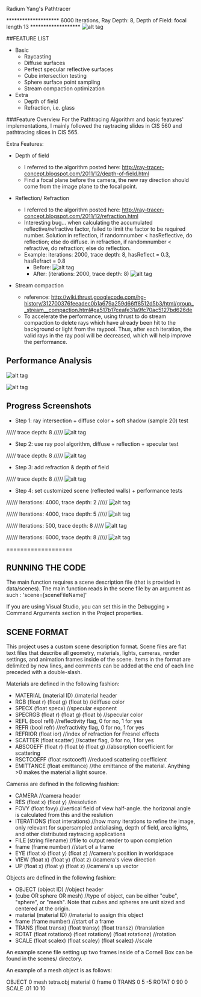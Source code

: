 Radium Yang's Pathtracer

******************** 6000 Iterations, Ray Depth: 8, Depth of Field: focal length 13 *******************
![alt tag](https://github.com/radiumyang/Project3-Pathtracer/blob/master/windows/Project3-Pathtracer/Project3-Pathtracer/depth%2Brefract%2Bbackreflect%2B6000.bmp)

##FEATURE LIST
- Basic
	* Raycasting
	* Diffuse surfaces
	* Perfect specular reflective surfaces
	* Cube intersection testing
	* Sphere surface point sampling
	* Stream compaction optimization
- Extra
	* Depth of field
	* Refraction, i.e. glass

###Feature Overview
For the Pathtracing Algorithm and basic features' implementations, I mainly followed the raytracing slides in CIS 560 and pathtracing slices in CIS 565.

Extra Features:
- Depth of field
  * I referred to the algorithm posted here: http://ray-tracer-concept.blogspot.com/2011/12/depth-of-field.html
  * Find a focal plane before the camera, the new ray direction should come from the image plane to the focal point.
	
- Reflection/ Refraction
  * I referred to the algorithm posted here: http://ray-tracer-concept.blogspot.com/2011/12/refraction.html
  * Interesting bug... when calculating the accumulated reflective/refractive factor, failed to limit the factor to be required number.
  Solution:in reflection, if randomnumber < hasReflective, do reflection; else do diffuse.
           in refraction, if randomnumber < refractive, do refraction; else do reflection.
  * Example: iterations: 2000, trace depth: 8, hasReflect = 0.3, hasRefract = 0.8
  	* Before: 
  ![alt tag](https://github.com/radiumyang/Project3-Pathtracer/blob/master/windows/Project3-Pathtracer/Project3-Pathtracer/refr_bug.bmp)
	 * After: (iterations: 2000, trace depth: 8)
  ![alt tag](https://github.com/radiumyang/Project3-Pathtracer/blob/master/windows/Project3-Pathtracer/Project3-Pathtracer/depth%2Brefract%2Bbackreflect%2B2000.bmp)

- Stream compaction
  * reference: http://wiki.thrust.googlecode.com/hg-history/312700376feeadec0b1a679a259d66ff8512d5b3/html/group__stream__compaction.html#ga517b17ceafe31a9fc70ac5127bd626de
  * To accelerate the performance, using thrust to do stream compaction to delete rays which have already been hit to the background or light from the raypool. Thus, after each iteration, the valid rays in the ray pool will be decreased, which will help improve the performance.

## Performance Analysis
![alt tag](https://github.com/radiumyang/Project3-Pathtracer/blob/master/windows/Project3-Pathtracer/Project3-Pathtracer/performance_iterations.JPG)

![alt tag](https://github.com/radiumyang/Project3-Pathtracer/blob/master/windows/Project3-Pathtracer/Project3-Pathtracer/performance_tracedepth.JPG)

## Progress Screenshots

* Step 1: ray intersection + diffuse color + soft shadow (sample 20) test

///// trace depth: 8 /////
![alt tag](https://github.com/radiumyang/Project3-Pathtracer/blob/master/windows/Project3-Pathtracer/Project3-Pathtracer/tmp_2.bmp)

* Step 2: use ray pool algorithm, diffuse + reflection + specular test

///// trace depth: 8 /////
![alt tag](https://github.com/radiumyang/Project3-Pathtracer/blob/master/windows/Project3-Pathtracer/Project3-Pathtracer/spec_1.bmp)

* Step 3: add refraction & depth of field

///// trace depth: 8 /////
![alt tag](https://github.com/radiumyang/Project3-Pathtracer/blob/master/windows/Project3-Pathtracer/Project3-Pathtracer/depth_refract_1000.bmp)

* Step 4: set customized scene (reflected walls) + performance tests

////// Iterations: 4000, trace depth: 2 /////
![alt tag](https://github.com/radiumyang/Project3-Pathtracer/blob/master/windows/Project3-Pathtracer/Project3-Pathtracer/4000_depth2.bmp)

////// Iterations: 4000, trace depth: 5 /////
![alt tag](https://github.com/radiumyang/Project3-Pathtracer/blob/master/windows/Project3-Pathtracer/Project3-Pathtracer/4000_depth5.bmp)

////// Iterations: 500, trace depth: 8 /////
![alt tag](https://github.com/radiumyang/Project3-Pathtracer/blob/master/windows/Project3-Pathtracer/Project3-Pathtracer/depth%2Brefract%2Bbackreflect%2B500.bmp)

////// Iterations: 6000, trace depth: 8 /////
![alt tag](https://github.com/radiumyang/Project3-Pathtracer/blob/master/windows/Project3-Pathtracer/Project3-Pathtracer/depth%2Brefract%2Bbackreflect%2B6000.bmp)


===================

## RUNNING THE CODE
The main function requires a scene description file (that is provided in data/scenes). 
The main function reads in the scene file by an argument as such :
'scene=[sceneFileName]'

If you are using Visual Studio, you can set this in the Debugging > Command Arguments section
in the Project properties.


## SCENE FORMAT
This project uses a custom scene description format.
Scene files are flat text files that describe all geometry, materials,
lights, cameras, render settings, and animation frames inside of the scene.
Items in the format are delimited by new lines, and comments can be added at
the end of each line preceded with a double-slash.

Materials are defined in the following fashion:

* MATERIAL (material ID)								//material header
* RGB (float r) (float g) (float b)					//diffuse color
* SPECX (float specx)									//specular exponent
* SPECRGB (float r) (float g) (float b)				//specular color
* REFL (bool refl)									//reflectivity flag, 0 for
  no, 1 for yes
* REFR (bool refr)									//refractivity flag, 0 for
  no, 1 for yes
* REFRIOR (float ior)									//index of refraction
  for Fresnel effects
* SCATTER (float scatter)								//scatter flag, 0 for
  no, 1 for yes
* ABSCOEFF (float r) (float b) (float g)				//absorption
  coefficient for scattering
* RSCTCOEFF (float rsctcoeff)							//reduced scattering
  coefficient
* EMITTANCE (float emittance)							//the emittance of the
  material. Anything >0 makes the material a light source.

Cameras are defined in the following fashion:

* CAMERA 												//camera header
* RES (float x) (float y)								//resolution
* FOVY (float fovy)										//vertical field of
  view half-angle. the horizonal angle is calculated from this and the
  reslution
* ITERATIONS (float interations)							//how many
  iterations to refine the image, only relevant for supersampled antialiasing,
  depth of field, area lights, and other distributed raytracing applications
* FILE (string filename)									//file to output
  render to upon completion
* frame (frame number)									//start of a frame
* EYE (float x) (float y) (float z)						//camera's position in
  worldspace
* VIEW (float x) (float y) (float z)						//camera's view
  direction
* UP (float x) (float y) (float z)						//camera's up vector

Objects are defined in the following fashion:
* OBJECT (object ID)										//object header
* (cube OR sphere OR mesh)								//type of object, can
  be either "cube", "sphere", or "mesh". Note that cubes and spheres are unit
  sized and centered at the origin.
* material (material ID)									//material to
  assign this object
* frame (frame number)									//start of a frame
* TRANS (float transx) (float transy) (float transz)		//translation
* ROTAT (float rotationx) (float rotationy) (float rotationz)		//rotation
* SCALE (float scalex) (float scaley) (float scalez)		//scale

An example scene file setting up two frames inside of a Cornell Box can be
found in the scenes/ directory.


An example of a mesh object is as follows:

OBJECT 0
mesh tetra.obj
material 0
frame 0
TRANS       0 5 -5
ROTAT       0 90 0
SCALE       .01 10 10 

